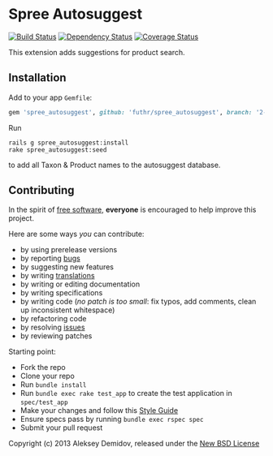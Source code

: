 # Spree Autosuggest

[![Build Status](https://secure.travis-ci.org/futhr/spree_autosuggest.png?branch=2-0-stable)](http://travis-ci.org/futhr/spree_autosuggest)
[![Dependency Status](https://gemnasium.com/futhr/spree_autosuggest.png)](https://gemnasium.com/futhr/spree_autosuggest)
[![Coverage Status](https://coveralls.io/repos/futhr/spree_autosuggest/badge.png?branch=2-0-stable)](https://coveralls.io/r/futhr/spree_autosuggest)

This extension adds suggestions for product search.

## Installation

Add to your app `Gemfile`:
```ruby
gem 'spree_autosuggest', github: 'futhr/spree_autosuggest', branch: '2-0-stable'
```

Run

    rails g spree_autosuggest:install
    rake spree_autosuggest:seed

to add all Taxon & Product names to the autosuggest database.

## Contributing

In the spirit of [free software][1], **everyone** is encouraged to help improve this project.

Here are some ways *you* can contribute:

* by using prerelease versions
* by reporting [bugs][2]
* by suggesting new features
* by writing [translations][4]
* by writing or editing documentation
* by writing specifications
* by writing code (*no patch is too small*: fix typos, add comments, clean up inconsistent whitespace)
* by refactoring code
* by resolving [issues][2]
* by reviewing patches

Starting point:

* Fork the repo
* Clone your repo
* Run `bundle install`
* Run `bundle exec rake test_app` to create the test application in `spec/test_app`
* Make your changes and follow this [Style Guide][5]
* Ensure specs pass by running `bundle exec rspec spec`
* Submit your pull request

Copyright (c) 2013 Aleksey Demidov, released under the [New BSD License][3]

[1]: http://www.fsf.org/licensing/essays/free-sw.html
[2]: https://github.com/futhr/spree_autosuggest/issues
[3]: https://github.com/futhr/spree_autosuggest/blob/2-0-stable/LICENSE.md
[4]: http://www.localeapp.com/projects/4933
[5]: https://github.com/thoughtbot/guides
